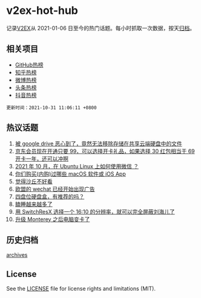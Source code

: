 # v2ex-hot-hub

 记录[V2EX](https://www.v2ex.com/)从 2021-01-06 日至今的热门话题。每小时抓取一次数据，按天[归档](archives)。
 
 ## 相关项目

- [GitHub热榜](https://github.com/lonnyzhang423/github-hot-hub)
- [知乎热榜](https://github.com/lonnyzhang423/zhihu-hot-hub)
- [微博热榜](https://github.com/lonnyzhang423/weibo-hot-hub)
- [头条热榜](https://github.com/lonnyzhang423/toutiao-hot-hub)
- [抖音热榜](https://github.com/lonnyzhang423/douyin-hot-hub)


 `更新时间：2021-10-31 11:06:11 +0800`

## 热议话题

1. [被 google drive 恶心到了，竟然无法移除存储在共享云端硬盘中的文件](https://www.v2ex.com/t/811703)
1. [京东会员现在开通只要 99，可以选择开卡礼品，如果选择 30 红包相当于 69 开卡一年，还可以冲啊](https://www.v2ex.com/t/811702)
1. [2021 年 10 月，在 Ubuntu Linux 上如何使用微信 ？](https://www.v2ex.com/t/811705)
1. [你们购买(内购)过哪些 macOS 软件或 iOS App](https://www.v2ex.com/t/811834)
1. [觉得沙丘不好看](https://www.v2ex.com/t/811829)
1. [欧盟的 wechat 已经开始出现广告](https://www.v2ex.com/t/811722)
1. [四盘位硬盘盒，有推荐的吗？](https://www.v2ex.com/t/811753)
1. [瞌睡越来越多了](https://www.v2ex.com/t/811698)
1. [用 SwitchResX 选择一个 16:10 的分辨率，就可以完全屏蔽刘海儿了](https://www.v2ex.com/t/811724)
1. [升级 Monterey 之后电脑变卡了](https://www.v2ex.com/t/811744)

## 历史归档

[archives](archives)

## License

See the [LICENSE](LICENSE) file for license rights and limitations (MIT).
